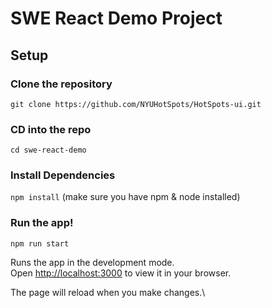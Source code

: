 # SWE React Demo Project

## Setup
### Clone the repository
`git clone https://github.com/NYUHotSpots/HotSpots-ui.git`

### CD into the repo
`cd swe-react-demo`

### Install Dependencies
`npm install` (make sure you have npm & node installed)

### Run the app!
`npm run start`

Runs the app in the development mode.\
Open [http://localhost:3000](http://localhost:3000) to view it in your browser.

The page will reload when you make changes.\

